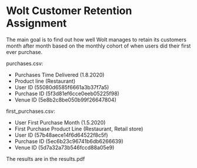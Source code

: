 # Wolt Customer Retention Assignment

The main goal is to find out how well Wolt manages to retain its customers month after month based on the monthly cohort of when users did their first ever purchase.


purchases.csv:
- Purchases Time Delivered (1.8.2020)
- Product line (Restaurant)
- User ID (55080d6585f6661a3b37f7a5)
- Purchase ID (5f3d81ef6cce0eeb05225f98)
- Venue ID (5e8b2c8be050b99f26647804)


first_purchases.csv:
- User First Purchase Month (1.5.2020)
- First Purchase Product Line (Restaurant, Retail store)
- User ID (57b48aece14f6d64522f8c5f)
- Purchase ID (5ec6b23c96741b6db6266639)
- Venue ID (5d7a32a73b546fccd88a05e9)

The results are in the results.pdf